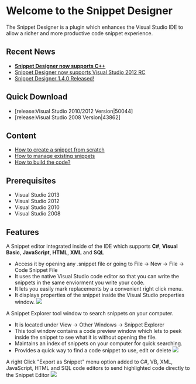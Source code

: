 # Welcome to the Snippet Designer

The Snippet Designer is a plugin which enhances the Visual Studio IDE to allow a richer and more productive code snippet experience. 

## Recent News
* **[Snippet Designer now supports C++](http://matthewmanela.com/blog/snippet-designer-now-supports-c/)**
* [Snippet Designer now supports Visual Studio 2012 RC](http://matthewmanela.com/blog/snippet-designer-now-supports-visual-studio-2012-rc/)
* [Snippet Designer 1.4.0 Released!](http://matthewmanela.com/blog/snippet-designer-1-4-0-released/)

## Quick Download
* [release:Visual Studio 2010/2012 Version|50044]
* [release:Visual Studio 2008 Version|43862]

## Content
* [How to create a snippet from scratch](https://github.com/mmanela/SnippetDesginer/wiki/Creating-a-snippet-from-scratch)
* [How to manage existing snippets](https://github.com/mmanela/SnippetDesginer/wiki/Manage-Existing-Snippet)
* [How to build the code?](https://github.com/mmanela/SnippetDesginer/wiki/Building-the-code)

## Prerequisites 
* Visual Studio 2013
* Visual Studio 2012
* Visual Studio 2010
* Visual Studio 2008

## Features
 
A Snippet editor integrated inside of the IDE which supports **C#**, **Visual Basic**, **JavaScript**, **HTML**, **XML** and **SQL**
* Access it by opening any .snippet file or going to File -> New -> File -> Code Snippet File
* It uses the native Visual Studio code editor so that you can write the snippets in the same enviorment you write your code. 
* It lets you easily mark replacements by a convenient right click menu. 
* It displays properties of the snippet inside the Visual Studio properties window.
  ![](https://raw.githubusercontent.com/mmanela/SnippetDesginer/master/images/Editor.png)

A Snippet Explorer tool window to search snippets on your computer.  
* It is located under View -> Other Windows -> Snippet Explorer
* This tool window contains a code preview window which lets to peek inside the snippet to see what it is without opening the file.
* Maintains an index of snippets on your computer for quick searching.
* Provides a quick way to find a code snippet to use, edit or delete
![](https://raw.githubusercontent.com/mmanela/SnippetDesginer/master/images/explorer.png)

A right Click "Export as Snippet" menu option added to C#, VB, XML, JavaScript, HTML and SQL code editors to send highlighted code directly to the Snippet Editor
 ![](https://raw.githubusercontent.com/mmanela/SnippetDesginer/master/images/export.png)